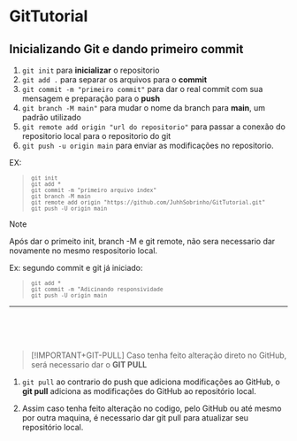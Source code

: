 # GitTutorial
## Inicializando Git e dando primeiro commit
1. `git init` para **inicializar** o repositorio<br>
1. `git add .` para separar os arquivos para o **commit**<br>
1. `git commit -m "primeiro commit"` para dar o real commit com sua mensagem e preparação para o **push**<br>
1. `git branch -M main"` para mudar o nome da branch para **main**, um padrão utilizado<br>
1. `git remote add origin "url do repositorio"` para passar a conexão do repositorio local para o repositorio do git<br>
1. `git push -u origin main` para enviar as modificações no repositorio.

 EX:
><sub> `git init `</sub><br>
><sub> `git add *`</sub><br>
><sub> `git commit -m "primeiro arquivo index"`</sub><br>
><sub> `git branch -M main`</sub><br>
><sub> `git remote add origin "https://github.com/JuhhSobrinho/GitTutorial.git"`</sub><br>
><sub> `git push -U origin main`</sub><br>

> [!NOTE]
> Após dar o primeito init, branch -M e git remote, não sera necessario dar novamente no mesmo respositorio local.

Ex: segundo commit e git já iniciado:
><sub> `git add *`</sub><br>
><sub> `git commit -m "Adicinando responsividade`</sub><br>
><sub> `git push -U origin main`</sub><br>

---
<br>
<br>
<br>

> [!IMPORTANT+GIT-PULL]
> Caso tenha feito alteração direto no GitHub, será necessario dar o **GIT PULL**

1. `git pull` ao contrario do push que adiciona modificações ao GitHub, o **git pull** adiciona as modificações do GitHub ao repositório local.

1. Assim caso tenha feito alteração no codigo, pelo GitHub ou até mesmo por outra maquina, é necessario dar git pull para atualizar seu repositório local.


